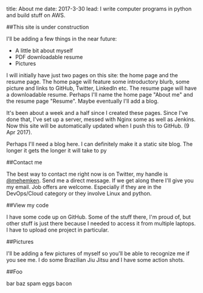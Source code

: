 title: About me
date: 2017-3-30
lead: I write computer programs in python and build stuff on AWS.

##This site is under construction

I'll be adding a few things in the near future:

* A little bit about myself
* PDF downloadable resume
* Pictures

I will initially have just two pages on this site: the home page and the resume page. The home page will feature some introductory blurb, some picture and links to GitHub, Twitter, LinkedIn etc. The resume page will have a downloadable resume. Perhaps I'll name the home page "About me" and the resume page "Resume". Maybe eventually I'll add a blog.

It's been about a week and a half since I created these pages. Since I've done that, I've set up a server, messed with Nginx some as well as Jenkins. Now this site will be automatically updated when I push this to GitHub. (9 Apr 2017).

Perhaps I'll need a blog here. I can definitely make it a static site blog. The longer it gets the longer it will take to py

##Contact me

The best way to contact me right now is on Twitter, my handle is [@mehemken](http://twitter.com). Send me a direct message. If we get along there I'll give you my email. Job offers are welcome. Especially if they are in the DevOps/Cloud category or they involve Linux and python.

##View my code

I have some code up on GitHub. Some of the stuff there, I'm proud of, but other stuff is just there because I needed to access it from multiple laptops. I have to upload one project in particular.

##Pictures

I'll be adding a few pictures of myself so you'll be able to recognize me if
you see me. I do some Brazilian Jiu Jitsu and I have some action shots.

##Foo

bar baz spam eggs bacon
